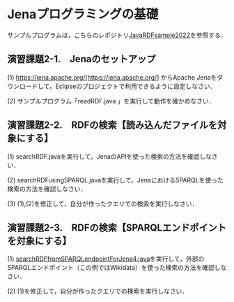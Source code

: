 # Jenaプログラミングの基礎
サンプルプログラムは，こちらのレポジトリ[JavaRDFsample2022](https://github.com/oecu-kozaki-lab/JavaRDFsample2022)を参照する．  

## 演習課題2-1.　Jenaのセットアップ
(1) https://jena.apache.org/[https://jena.apache.org/] からApache Jenaをダウンロードして，Eclipseのプロジェクトで利用できるように設定しなさい．

(2) サンプルプログラム「readRDF.java 」を実行して動作を確かめなさい．

## 演習課題2-2.　RDFの検索【読み込んだファイルを対象にする】
(1) searchRDF.javaを実行して，JenaのAPIを使った検索の方法を確認しなさい．

(2) searchRDFusingSPARQL.javaを実行して，JenaにおけるSPARQLを使った検索の方法を確認しなさい．

(3) (1),(2)を修正して，自分が作ったクエリでの検索を実行しなさい．

## 演習課題2-3.　RDFの検索【SPARQLエンドポイントを対象にする】
(1) [searchRDFfromSPARQLendpointForJena4.java](https://github.com/oecu-kozaki-lab/JavaRDFsample2022/blob/main/src/searchRDFfromSPARQLendpointForJena4.java)を実行して，外部のSPARQLエンドポイント（この例ではWikidata）を使った検索の方法を確認しなさい．

(2) (1)を修正して，自分が作ったクエリでの検索を実行しなさい．

